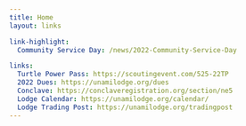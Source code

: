 ```yaml
---
title: Home
layout: links

link-highlight:
  Community Service Day: /news/2022-Community-Service-Day

links:
  Turtle Power Pass: https://scoutingevent.com/525-22TP
  2022 Dues: https://unamilodge.org/dues
  Conclave: https://conclaveregistration.org/section/ne5
  Lodge Calendar: https://unamilodge.org/calendar/
  Lodge Trading Post: https://unamilodge.org/tradingpost
---
```

